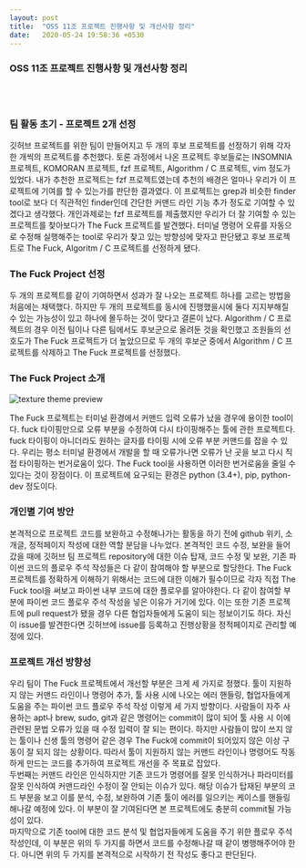 ```yaml
---
layout: post
title:  "OSS 11조 프로젝트 진행사항 및 개선사항 정리"
date:   2020-05-24 19:58:36 +0530
---
```

### OSS 11조 프로젝트 진행사항 및 개선사항 정리
<br/><br/>
### 팀 활동 초기 - 프로젝트 2개 선정

깃허브 프로젝트를 위한 팀이 만들어지고 두 개의 후보 프로젝트를 선정하기 위해 각자 한 개씩의 프로젝트를 추천했다. 토론 과정에서 나온 프로젝트 후보들로는 INSOMNIA 프로젝트, KOMORAN 프로젝트, fzf 프로젝트, Algorithm / C 프로젝트, vim 정도가 있었다. 내가 추천한 프로젝트는 fzf 프로젝트였는데 추천의 배경은 얼마나 우리가 이 프로젝트에 기여를 할 수 있는가를 판단한 결과였다. 이 프로젝트는 grep과 비슷한 finder tool로 보다 더 직관적인 finder인데 간단한 커맨드 라인 기능 추가 정도로 기여할 수 있겠다고 생각했다. 개인과제로는 fzf 프로젝트를 제출했지만 우리가 더 잘 기여할 수 있는 프로젝트를 찾아보다가 The Fuck 프로젝트를 발견했다. 터미널 명령어 오류를 자동으로 수정해 실행해주는 tool로 우리가 찾고 있는 방향성에 맞자고 판단됐고 후보 프로젝트로 The Fuck, Algoritm / C 프로젝트를 선정하게 됐다.
<br/>

### The Fuck Project 선정

두 개의 프로젝트를 같이 기여하면서 성과가 잘 나오는 프로젝트 하나를 고르는 방법을 처음에는 채택했다. 하지만 두 개의 프로젝트를 동시에 진행했을시에 둘다 지지부해질 수 있는 가능성이 있고 하나에 몰두하는 것이 맞다고 결론이 났다. Algorithm / C 프로젝트의 경우 이전 팀이나 다른 팀에서도 후보군으로 올려둔 것을 확인했고 조원들의 선호도가 The Fuck 프로젝트가 더 높았으므로 두 개의 후보군 중에서 Algorithm / C 프로젝트를 삭제하고 The Fuck 프로젝트를 선정했다.
<br/>

### The Fuck Project 소개

![texture theme preview](https://raw.githubusercontent.com/nvbn/thefuck/master/example.gif)

The Fuck 프로젝트는 터미널 환경에서 커맨드 입력 오류가 났을 경우에 용이한 tool이다. fuck 타이핑만으로 오류 부분을 수정하여 다시 타이핑해주는 툴에 관한 프로젝트다. fuck 타이핑이 아니더라도 원하는 글자를 타이핑 시에 오류 부분 커맨드를 잡을 수 있다. 우리는 평소 터미널 환경에서 개발을 할 때 오류가나면 오류가 난 곳을 보고 다시 직접 타이핑하는 번거로움이 있다. The Fuck tool을 사용하면 이러한 번거로움을 줄일 수 있다는 것이 장점이다. 이 프로젝트에 요구되는 환경은 python (3.4+), pip, python-dev 정도이다.
<br/>
### 개인별 기여 방안

본격적으로 프로젝트 코드를 보완하고 수정해나가는 활동을 하기 전에 github 위키, 소개글, 정적페이지 작성에 대한 역할 분담을 나누었다. 본격적인 코드 수정, 보완을 들어갔을 때에 깃허브 팀 프로젝트 repository에 대한 이슈 탑재, 코드 수정 및 보완, 기존 파이썬 코드의 플로우 주석 작성들은 다 같이 참여해야 할 부분으로 할당한다. The Fuck 프로젝트를 정확하게 이해하기 위해서는 코드에 대한 이해가 필수이므로 각자 직접 The Fuck tool을 써보고 파이썬 내부 코드에 대한 플로우를 알아야한다. 다 같이 참여할 부분에 파이썬 코드 플로우 주석 작성을 넣은 이유가 거기에 있다. 이는 또한 기존 프로젝트에 pull request가 됐을 경우 다른 협업자들에게 도움이 되는 정보이기도 하다. 자신이 issue를 발견한다면 깃허브에 issue를 등록하고 진행상황을 정적페이지로 관리할 예정에 있다.
<br/>

### 프로젝트 개선 방향성

우리 팀이 The Fuck 프로젝트에서 개선할 부분은 크게 세 가지로 정했다. 툴이 지원하지 않는 커맨드 라인이나 명령어 추가, 툴 사용 시에 나오는 에러 핸들링, 협업자들에게 도움을 주는 파이썬 코드 플로우 주석 작성 이렇게 세 가지 방향이다.
사람들이 자주 사용하는 apt나 brew, sudo, git과 같은 명령어는 commit이 많이 되어 툴 사용 시 이에 관련된 문법 오류가 있을 때 수정 입력이 잘 되는 편이다. 하지만 사람들이 많이 쓰지 않는 툴이나 신생 툴의 명령어 같은 경우 The Fuck에 commit이 되어있지 않은 이상 구동이 잘 되지 않는 상황이다. 따라서 툴이 지원하지 않는 커맨드 라인이나 명령어도 작동하게 만드는 코드를 추가하여 프로젝트 개선을 주 목표로 잡았다.<br/>
두번째는 커맨드 라인은 인식하지만 기존 코드가 명령어를 잘못 인식하거나 파라미터를 잘못 인식하여 커맨드라인 수정이 잘 안되는 이슈가 있다. 해당 이슈가 탑재된 부분의 코드 부분을 보고 이를 분석, 수정, 보완하여 기존 툴이 에러를 일으키는 케이스를 핸들링해나갈 예정에 있다. 이 부분이 잘 기여된다면 본 프로젝트에도 충분히 commit될 가능성이 있다.<br/>
마지막으로 기존 tool에 대한 코드 분석 및 협업자들에게 도움을 주기 위한 플로우 주석 작성인데, 이 부분은 위의 두 가지를 하면서 코드를 수정해나갈 때 같이 병행해주어야 한다. 아니면 위의 두 가지를 본격적으로 시작하기 전 작성도 좋다고 판단된다.<br/>


